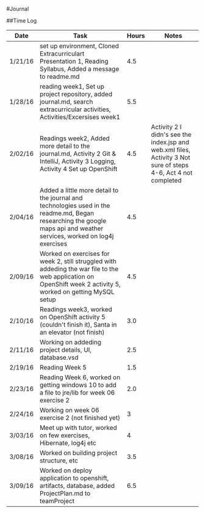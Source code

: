 #Journal

##Time Log

| Date | Task | Hours | Notes|
|------|------|-------|------|
| 1/21/16| set up environment, Cloned Extracurriculart Presentation 1, Reading Syllabus, Added a message to readme.md | 4.5 | | 
| 1/28/16| reading week1, Set up project repository, added journal.md, search extracurricular activities, Activities/Excersises week1| 5.5 | |
| 2/02/16 | Readings week2, Added more detail to the journal.md, Activity 2 Git & IntelliJ, Activity 3 Logging, Activity 4 Set up OpenShift | 4.5  | Activity 2 I didn's see the index.jsp and web.xml files, Activity 3 Not sure of steps 4-6, Act 4 not completed| 
| 2/04/16 | Added a little more detail to the journal and technologies used in the readme.md, Began researching the google maps api and weather services, worked on log4j exercises | 4.5 | |
| 2/09/16 | Worked on exercises for week 2, still struggled with addeding the war file to the web application on OpenShift week 2 activity 5, worked on getting MySQL setup | 4.5 | |
| 2/10/16 | Readings week3, worked on OpenShift activity 5 (couldn't finish it), Santa in an elevator (not finish) | 3.0 | |
| 2/11/16 | Working on addeding project details, UI, database.vsd | 2.5 | |
| 2/19/16 | Reading Week 5 | 1.5 | |
| 2/23/16 | Reading Week 6, worked on getting windows 10 to add a file to jre/lib for week 06 exercise 2 | 2.0 | |
| 2/24/16 | Working on week 06 exercise 2 (not finished yet) | 3 | |
| 3/03/16 | Meet up with tutor, worked on few exercises, Hibernate, log4j etc | 4 | |
| 3/08/16 | Worked on building project structure, etc | 3.5 | |
| 3/09/16 | Worked on deploy application to openshift, artifacts, database, added ProjectPlan.md to teamProject | 6.5 | |

